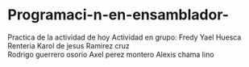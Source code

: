 # Programaci-n-en-ensamblador-
Practica de la actividad de hoy 
Actividad en grupo:
Fredy Yael Huesca Renteria 
Karol de jesus Ramirez cruz  
Rodrigo guerrero osorio 
Axel perez montero 
Alexis chama lino
